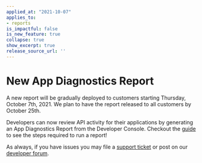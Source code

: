```yaml
---
applied_at: "2021-10-07"
applies_to: 
- reports
is_impactful: false
is_new_feature: true
collapse: true
show_excerpt: true
release_source_url: ''
---
```


# New App Diagnostics Report

A new report will be gradually deployed to customers starting Thursday, October
7th, 2021. We plan to have the report released to all customers by October 25th. 

<!-- more -->

Developers can now review API activity for their applications by generating an
App Diagnostics Report from the Developer Console. Checkout the
[guide][report] to see the steps required to run a report!

As always, if you have issues you may file a
[support ticket][support] or post on our [developer forum][forum].

[report]: g://api-calls/permissions-and-errors/app-diagnostics-report
[support]: https://developer.box.com/support
[forum]: https://support.box.com/hc/en-us/community/topics/360001932973-Platform-and-Developer-Forum
